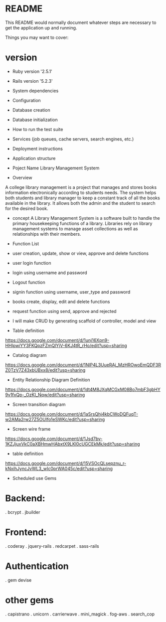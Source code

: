 # README

This README would normally document whatever steps are necessary to get the
application up and running.

Things you may want to cover:

# version
* Ruby version '2.5.1'
* Rails version '5.2.3'

* System dependencies

* Configuration

* Database creation

* Database initialization

* How to run the test suite

* Services (job queues, cache servers, search engines, etc.)

* Deployment instructions

* Application structure

* Poject Name 
Library Management System

*  Overview

A college library management is a project that manages and stores books information electronically according to students needs. The system helps both students and library manager to keep a constant track of all the books available in the library. It allows both the admin and the student to search for the desired book.

* concept
A Library Management System is a software built to handle the primary housekeeping functions of a library. Libraries rely on library management systems to manage asset collections as well as relationships with their members.

* Function List
* user creation, update, show or view, approve and delete functions
* user login function
* login using username and password
* Logout function
* signin function using  username, user_type and password
* books create, display, edit and delete functions
* request function using send, approve and rejected

*  I will make CRUD by generating scaffold of controller, model and view

* Table definition

https://docs.google.com/document/d/1unj16Xpn9-HHIpwiYY3FKQpzFZmQlYjV-6KJ4tR_rHo/edit?usp=sharing


* Catalog  diagram

https://docs.google.com/document/d/1NlP4L3UueRAj_MzHROwoEmQDF3RZ0TzV7Z43xbUBxx8/edit?usp=sharing

* Entity Relationship Diagram Definition

https://docs.google.com/document/d/1dt4M8JXqMCGxM08Bo7mbF3gbHY9v1fxQp-_OzKI_Nqw/edit?usp=sharing

* Screen transition diagram

https://docs.google.com/document/d/1aSrsQhj4kbCWoDQFuqT-w2AMa2rw27Z5OUlfo1eSWKc/edit?usp=sharing

* Screen wire frame 

https://docs.google.com/document/d/1Jsd7bv-1KZJjuxVkC0aXBHmwHAbxtX9LKl0cUGCEkMk/edit?usp=sharing


*  table definition

https://docs.google.com/document/d/15VSOcQLsepznu_r-kNxihJyncJvWL3_wIc0prWA045c/edit?usp=sharing

* Scheduled use Gems

# Backend: 
. bcrypt 
. jbuilder

# Frontend: 
.  coderay
. jquery-rails
. redcarpet
. sass-rails

# Authentication
. gem devise

# other gems
. capistrano
. unicorn
. carrierwave
. mini_magick
. fog-aws
. search_cop